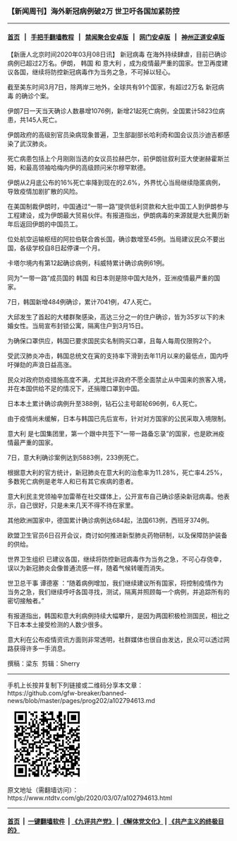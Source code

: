 ### 【新闻周刊】海外新冠病例破2万 世卫吁各国加紧防控
------------------------

#### [首页](https://github.com/gfw-breaker/banned-news/blob/master/README.md) &nbsp;&nbsp;|&nbsp;&nbsp; [手把手翻墙教程](https://github.com/gfw-breaker/guides/wiki) &nbsp;&nbsp;|&nbsp;&nbsp; [禁闻聚合安卓版](https://github.com/gfw-breaker/bn-android) &nbsp;&nbsp;|&nbsp;&nbsp; [网门安卓版](https://github.com/oGate2/oGate) &nbsp;&nbsp;|&nbsp;&nbsp; [神州正道安卓版](https://github.com/SzzdOgate/update) 



<div><div class="post_content" itemprop="articleBody">
 <p>
  【新唐人北京时间2020年03月08日讯】
  <ok href="https://www.ntdtv.com/gb/新冠病毒.htm">
   新冠病毒
  </ok>
  在海外持续肆虐，目前已确诊病例已超过2万名。伊朗，
  <ok href="https://www.ntdtv.com/gb/韩国.htm">
   韩国
  </ok>
  和
  <ok href="https://www.ntdtv.com/gb/意大利.htm">
   意大利
  </ok>
  ，成为疫情最严重的国家。世卫再度建议各国，继续将防控新冠病毒作为当务之急，不可掉以轻心。
 </p>
 <p>
  截至美东时间3月7日，除两岸三地外，全球共有91个国家，有超过2万名
  <ok href="https://www.ntdtv.com/gb/新冠病毒.htm">
   新冠病毒
  </ok>
  的确诊个案。
 </p>
 <p>
  伊朗7日一天当天确诊人数暴增1076例，新增21起死亡病例，全国累计5823位病患，共145人死亡。
 </p>
 <p>
  伊朗政府的高级别官员染病现象普遍，卫生部副部长哈利奇和国会议员沙迪吉都感染了武汉肺炎。
 </p>
 <p>
  死亡病患包括上个月刚刚当选的女议员拉赫巴尔，前伊朗驻叙利亚大使谢赫霍斯兰姆，和最高领袖哈梅内伊的高级顾问米尔穆罕默德。
 </p>
 <p>
  伊朗从2月底公布的16%死亡率降到现在的2.6%，外界忧心当局继续隐匿病例，导致疫情加剧扩散的风险。
 </p>
 <p>
  在美国制裁伊朗时，中国通过“一带一路”提供低利贷款和大批中国工人到伊朗参与工程建设，成为伊朗最大贸易伙伴。有报道指出，伊朗病毒的来源就是大批黄历新年后返回伊朗的中国员工。
 </p>
 <p>
  位处航空运输枢纽的阿拉伯联合酋长国，确诊数增至45例。当局建议民众不要出国，各级学校自8日起停课一个月。
 </p>
 <p>
  卡塔尔境内有第12起确诊病例，科威特累计确诊病例61例。
 </p>
 <p>
  同为“一带一路”成员国的
  <ok href="https://www.ntdtv.com/gb/韩国.htm">
   韩国
  </ok>
  和日本则是除中国大陆外，亚洲疫情最严重的国家。
 </p>
 <p>
  7日，韩国新增484例确诊，累计7041例，47人死亡。
 </p>
 <p>
  大邱发生了首起的大楼群聚感染，高达三分之一的住户确诊，皆为35岁以下的未婚女性。当局宣布封锁公寓，隔离住户到3月15日。
 </p>
 <p>
  为确保口罩供应，韩国已要求国民实名制购买口罩，且每人每周仅限购2个。
 </p>
 <p>
  受武汉肺炎冲击，韩国总统文在寅的支持率下滑到去年11月以来的最低点，国内呼吁弹劾的声浪日益高涨。
 </p>
 <p>
  民众对政府防疫措施高度不满，尤其批评政府不愿全面禁止从中国来的旅客入境，并在本国供给不足的情况下，还捐赠口罩到中国。
 </p>
 <p>
  日本本土累计确诊病例升至388例，钻石公主号邮轮696例，6人死亡。
 </p>
 <p>
  由于疫情尚未缓解，日本与韩国已先后宣布，针对对方国家的公民采取入境限制。
 </p>
 <p>
  <ok href="https://www.ntdtv.com/gb/意大利.htm">
   意大利
  </ok>
  是七国集团里，第一个跟中共签下“一带一路备忘录”的国家，也是欧洲疫情最严重的国家。
 </p>
 <p>
  7日，意大利确诊案例达到5883例，233例死亡。
 </p>
 <p>
  根据意大利的官方统计，新冠肺炎在意大利的治愈率为11.28%，死亡率4.25%，多数死亡病例是老年人和已有其它疾病的患者。
 </p>
 <p>
  意大利民主党领袖辛加雷蒂在社交媒体上，公开宣布自己确诊感染新冠病毒。他表示，自己很好，只是未来几天不得不待在家里。
 </p>
 <p>
  其他欧洲国家中，德国累计确诊病例达684起，法国613例，西班牙374例。
 </p>
 <p>
  欧盟卫生官员6日召开会议，商讨如何推进新型肺炎药物研制，以及保障防护装备的供给。
 </p>
 <p>
  <ok href="https://www.ntdtv.com/gb/世界卫生组织.htm">
   世界卫生组织
  </ok>
  已建议各国，继续将防控新冠病毒作为当务之急，不可心存侥幸，误以为新冠肺炎会像普通流感一样，随着气候转暖而消失。
 </p>
 <p>
  世卫总干事
  <ok href="https://www.ntdtv.com/gb/谭德塞.htm">
   谭德塞
  </ok>
  ：“随着病例增加，我们继续建议所有国家，将控制疫情作为当务之急，我们继续呼吁各国寻找，测试，隔离并照顾每一个病例，并追踪所有的密切接触者。”
 </p>
 <p>
  有报道指出，韩国和意大利病例持续大幅攀升，是因为两国积极检测国民，相比之下日本本土接受检测的人数少很多。
 </p>
 <p>
  意大利在公布疫情资讯方面则非常透明，社群媒体也很自由发达，民众可以透过网路获得许多一手消息。
 </p>
 <p>
  撰稿：梁东  剪辑：Sherry
 </p>
 <div class="single_ad">
 </div>
</div>
</div>
<hr/>
手机上长按并复制下列链接或二维码分享本文章：<br/>
https://github.com/gfw-breaker/banned-news/blob/master/pages/prog202/a102794613.md <br/>
<a href='https://github.com/gfw-breaker/banned-news/blob/master/pages/prog202/a102794613.md'><img src='https://github.com/gfw-breaker/banned-news/blob/master/pages/prog202/a102794613.md.png'/></a> <br/>
原文地址（需翻墙访问）：https://www.ntdtv.com/gb/2020/03/07/a102794613.html


------------------------
#### [首页](https://github.com/gfw-breaker/banned-news/blob/master/README.md) &nbsp;|&nbsp; [一键翻墙软件](https://github.com/gfw-breaker/nogfw/blob/master/README.md) &nbsp;| [《九评共产党》](https://github.com/gfw-breaker/9ping.md/blob/master/README.md#九评之一评共产党是什么) | [《解体党文化》](https://github.com/gfw-breaker/jtdwh.md/blob/master/README.md) | [《共产主义的终极目的》](https://github.com/gfw-breaker/gczydzjmd.md/blob/master/README.md)


<img src='http://gfw-breaker.win/banned-news/pages/prog202/a102794613.md' width='0px' height='0px'/>